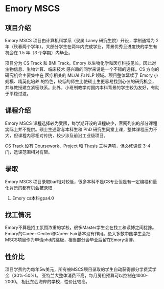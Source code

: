 # Emory MSCS

## 项目介绍
Emory MSCS 项目由计算机科学系（隶属 Laney 研究生院）开设，学制通常为 2 年（秋春两个学年）。大部分学生在两年内完成学业，背景优秀且进度快的学生有机会在 1.5 年（3 个学期）内毕业。

项目分为 CS Track 和 BMI Track。Emory 以生物化学和医疗科技见长，因此对 生物信息、生物计算、临床技术 感兴趣的同学来说是一个不错的选择。CS 方向的研究机会主要集中在 医疗相关的 ML/AI 和 NLP 领域。项目整体延续了 Emory 小规模、精英化培养 的特色，较低的师生比使硕士生更容易找到心仪的研究机会，并与教授建立紧密联系。此外，小班制教学对国内本科背景的学生较为友好，有助于平稳过渡。

## 课程介绍
Emory MSCS 课程选择较为受限，每学期开设的课程较少，官网列出的部分课程实际上并不提供。硕士生通常与本科生和 PhD 研究生同堂上课，整体课程压力不大，但课程内容相对传统，较少涉及前沿工业级项目。

CS Track 设有 Coursework、Project 和 Thesis 三种选项，但必修课仅 3-4 门，选课范围相对有限。

## 录取
Emory MSCS 项目录取bar相对较低，很多本科不是CS专业但是有一定编程和量化背景的都有机会被录取

1. Emory cs本科gpa4.0

## 找工情况
Emory不算是招工氛围浓重的学校，很多Master学生会在找工和读博之间犹豫。Emory的Career Center和Career Fair基本没有作用。绝大多数中国学生会把MSCS项目作为申请phd的跳板，相当部分会毕业后留在Emory读博。

## 性价比
项目学费约为每年5w美元，所有被MSCS项目录取的学生自动获得部分学费奖学金（30%-50%)。 亚特兰大整体消费不高，每月房租预算可以控制在1000-2000。
相比东西海岸的学校，性价比较高。

